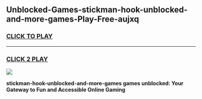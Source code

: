 
## Unblocked-Games-stickman-hook-unblocked-and-more-games-Play-Free-aujxq
<h3>
<a href="https://premium76.site?title=stickman-hook-unblocked-and-more-games&ref=10A">CLICK TO PLAY</a></h3>
<hr>

<h3>
<a href="https://premium76.site?title=stickman-hook-unblocked-and-more-games&ref=10A">CLICK 2 PLAY</a>
  
</h3>

<a href="https://premium76.site?title=stickman-hook-unblocked-and-more-games&ref=10A"><img src="https://clearcache.store/games.png"></a>


**stickman-hook-unblocked-and-more-games games unblocked: Your Gateway to Fun and Accessible Online Gaming**
